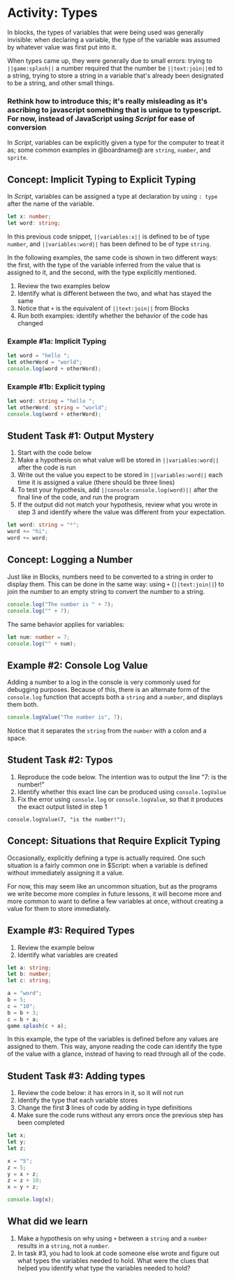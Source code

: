 # Activity: Types

In blocks, the types of variables that were being used was generally invisible: when declaring a variable, the type of the variable was assumed by whatever value was first put into it.

When types came up, they were generally due to small errors: trying to ``||game:splash||`` a number required that the number be ``||text:join||``ed to a string, trying to store a string in a variable that's already been designated to be a string, and other small things.

### Rethink how to introduce this; it's really misleading as it's ascribing to javascript something that is unique to typescript. For now, instead of JavaScript using $Script$ for ease of conversion

In $Script$, variables can be explicitly given a type for the computer to treat it as; some common examples in @boardname@ are ``string``, ``number``, and ``sprite``.

## Concept: Implicit Typing to Explicit Typing

In $Script$, variables can be assigned a type at declaration by using ``: type`` after the name of the variable.

```typescript
let x: number;
let word: string;
```

In this previous code snippet, ``||variables:x||`` is defined to be of type ``number``, and ``||variables:word||`` has been defined to be of type ``string``.

In the following examples, the same code is shown in two different ways: the first, with the type of the variable inferred from the value that is assigned to it, and the second, with the type explicitly mentioned.

1. Review the two examples below
2. Identify what is different between the two, and what has stayed the same
3. Notice that ``+`` is the equivalent of ``||text:join||`` from Blocks
4. Run both examples: identify whether the behavior of the code has changed

### Example #1a: Implicit Typing

```typescript
let word = "hello ";
let otherWord = "world";
console.log(word + otherWord);
```

### Example #1b: Explicit typing

```typescript
let word: string = "hello ";
let otherWord: string = "world";
console.log(word + otherWord);
```

## Student Task #1: Output Mystery

1. Start with the code below
2. Make a hypothesis on what value will be stored in ``||variables:word||`` after the code is run
3. Write out the value you expect to be stored in ``||variables:word||`` each time it is assigned a value (there should be three lines)
4. To test your hypothesis, add ``||console:console.log(word)||`` after the final line of the code, and run the program
5. If the output did not match your hypothesis, review what you wrote in step 3 and identify where the value was different from your expectation.

```typescript
let word: string = "*";
word += "hi";
word += word;
```

## Concept: Logging a Number

Just like in Blocks, numbers need to be converted to a string in order to display them. This can be done in the same way: using ``+`` (``||text:join||``) to join the number to an empty string to convert the number to a string.

```typescript
console.log("The number is " + 7);
console.log("" + 7);
```

The same behavior applies for variables:

```typescript
let num: number = 7;
console.log("" + num);
```

## Example #2: Console Log Value

Adding a number to a log in the console is very commonly used for debugging purposes. Because of this, there is an alternate form of the ``console.log`` function that accepts both a ``string`` and a ``number``, and displays them both.

```typescript
console.logValue("The number is", 7);
```

Notice that it separates the ``string`` from the ``number`` with a colon and a space.

## Student Task #2: Typos

1. Reproduce the code below. The intention was to output the line "7: is the number!"
2. Identify whether this exact line can be produced using ``console.logValue``
3. Fix the error using ``console.log`` or ``console.logValue``, so that it produces the exact output listed in step 1

```typescript-ignore
console.logValue(7, "is the number!");
```

## Concept: Situations that Require Explicit Typing

Occasionally, explicitly defining a type is actually required. One such situation is a fairly common one in $Script: when a variable is defined without immediately assigning it a value.

For now, this may seem like an uncommon situation, but as the programs we write become more complex in future lessons, it will become more and more common to want to define a few variables at once, without creating a value for them to store immediately.

## Example #3: Required Types

1. Review the example below
2. Identify what variables are created

```typescript
let a: string;
let b: number;
let c: string;

a = "word";
b = 5;
c = "10";
b = b + 3;
c = b + a;
game.splash(c + a);
```

In this example, the type of the variables is defined before any values are assigned to them. This way, anyone reading the code can identify the type of the value with a glance, instead of having to read through all of the code.

## Student Task #3: Adding types

1. Review the code below: it has errors in it, so it will not run
2. Identify the type that each variable stores
3. Change the first **3** lines of code by adding in type definitions
4. Make sure the code runs without any errors once the previous step has been completed

```typescript
let x;
let y;
let z;

x = "5";
z = 5;
y = x + z;
z = z + 10;
x = y + z;

console.log(x);
```

## What did we learn

1. Make a hypothesis on why using ``+`` between a ``string`` and a ``number`` results in a ``string``, not a ``number``.
2. In task #3, you had to look at code someone else wrote and figure out what types the variables needed to hold. What were the clues that helped you identify what type the variables needed to hold?